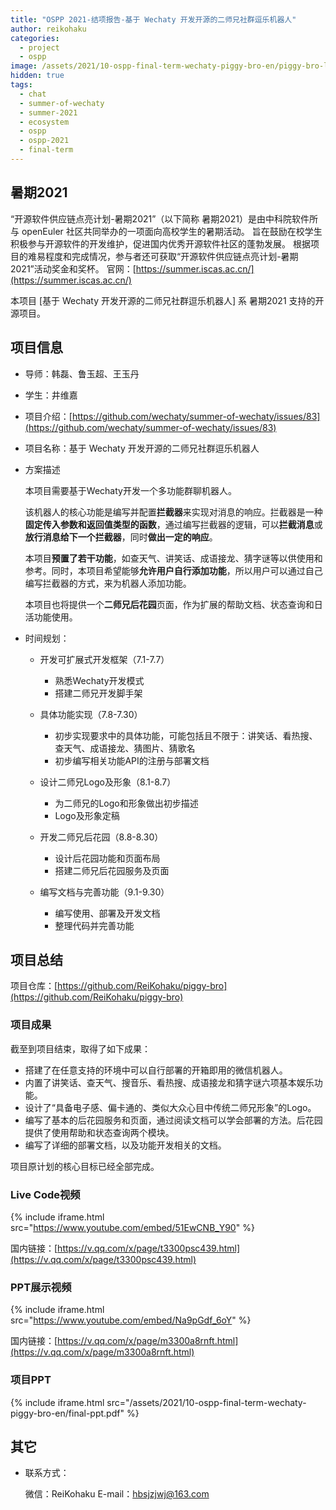```yaml
---
title: "OSPP 2021-结项报告-基于 Wechaty 开发开源的二师兄社群逗乐机器人"
author: reikohaku
categories:
  - project
  - ospp
image: /assets/2021/10-ospp-final-term-wechaty-piggy-bro-en/piggy-bro-logo.webp
hidden: true
tags:
  - chat
  - summer-of-wechaty
  - summer-2021
  - ecosystem
  - ospp
  - ospp-2021
  - final-term
---
```


## 暑期2021

“开源软件供应链点亮计划-暑期2021”（以下简称 暑期2021）是由中科院软件所与 openEuler 社区共同举办的一项面向高校学生的暑期活动。
旨在鼓励在校学生积极参与开源软件的开发维护，促进国内优秀开源软件社区的蓬勃发展。
根据项目的难易程度和完成情况，参与者还可获取“开源软件供应链点亮计划-暑期2021”活动奖金和奖杯。
官网：[https://summer.iscas.ac.cn/](https://summer.iscas.ac.cn/)

本项目 [基于 Wechaty 开发开源的二师兄社群逗乐机器人] 系 暑期2021 支持的开源项目。

## 项目信息

* 导师：韩磊、鲁玉超、王玉丹
* 学生：井维嘉
* 项目介绍：[https://github.com/wechaty/summer-of-wechaty/issues/83](https://github.com/wechaty/summer-of-wechaty/issues/83)

* 项目名称：基于 Wechaty 开发开源的二师兄社群逗乐机器人

* 方案描述

  本项目需要基于Wechaty开发一个多功能群聊机器人。

  该机器人的核心功能是编写并配置**拦截器**来实现对消息的响应。拦截器是一种**固定传入参数和返回值类型的函数**，通过编写拦截器的逻辑，可以**拦截消息**或**放行消息给下一个拦截器**，同时**做出一定的响应**。

  本项目**预置了若干功能**，如查天气、讲笑话、成语接龙、猜字谜等以供使用和参考。同时，本项目希望能够**允许用户自行添加功能**，所以用户可以通过自己编写拦截器的方式，来为机器人添加功能。

  本项目也将提供一个**二师兄后花园**页面，作为扩展的帮助文档、状态查询和日活功能使用。

* 时间规划：

  * 开发可扩展式开发框架（7.1-7.7）
    * 熟悉Wechaty开发模式
    * 搭建二师兄开发脚手架
  * 具体功能实现（7.8-7.30）
    * 初步实现要求中的具体功能，可能包括且不限于：讲笑话、看热搜、查天气、成语接龙、猜图片、猜歌名
    * 初步编写相关功能API的注册与部署文档

  * 设计二师兄Logo及形象（8.1-8.7）
    * 为二师兄的Logo和形象做出初步描述
    * Logo及形象定稿
  * 开发二师兄后花园（8.8-8.30）
    * 设计后花园功能和页面布局
    * 搭建二师兄后花园服务及页面

  * 编写文档与完善功能（9.1-9.30）
    * 编写使用、部署及开发文档
    * 整理代码并完善功能

## 项目总结

项目仓库：[https://github.com/ReiKohaku/piggy-bro](https://github.com/ReiKohaku/piggy-bro)

### 项目成果

截至到项目结束，取得了如下成果：

* 搭建了在任意支持的环境中可以自行部署的开箱即用的微信机器人。
* 内置了讲笑话、查天气、搜音乐、看热搜、成语接龙和猜字谜六项基本娱乐功能。
* 设计了“具备电子感、偏卡通的、类似大众心目中传统二师兄形象”的Logo。
* 编写了基本的后花园服务和页面，通过阅读文档可以学会部署的方法。后花园提供了使用帮助和状态查询两个模块。
* 编写了详细的部署文档，以及功能开发相关的文档。

项目原计划的核心目标已经全部完成。

### Live Code视频

{% include iframe.html src="https://www.youtube.com/embed/51EwCNB_Y90" %}

国内链接：[https://v.qq.com/x/page/t3300psc439.html](https://v.qq.com/x/page/t3300psc439.html)

### PPT展示视频

{% include iframe.html src="https://www.youtube.com/embed/Na9pGdf_6oY" %}

国内链接：[https://v.qq.com/x/page/m3300a8rnft.html](https://v.qq.com/x/page/m3300a8rnft.html)

### 项目PPT

{% include iframe.html src="/assets/2021/10-ospp-final-term-wechaty-piggy-bro-en/final-ppt.pdf" %}

## 其它

* 联系方式：

  微信：ReiKohaku
  E-mail：hbsjzjwj@163.com
